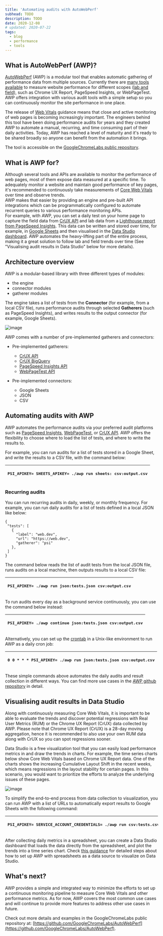 ```yaml
---
title: 'Automating audits with AutoWebPerf'
subhead: TODO
description: TODO
date: 2020-12-08
# updated: 2020-07-22
tags:
  - blog
  - performance
  - tools
---
```


## What is AutoWebPerf (AWP)?

[AutoWebPerf](https://github.com/GoogleChromeLabs/AutoWebPerf) (AWP) is a
modular tool that enables automatic gathering of performance data from multiple
sources. Currently there are [many tools
available](https://web.dev/vitals-tools/) to measure website performance for
different scopes ([lab and
field](https://web.dev/how-to-measure-speed/#lab-data-vs-field-data)), such as
Chrome UX Report, PageSpeed Insights, or WebPageTest. AWP offers integration
with various audit tools with a simple setup so you can continuously monitor the
site performance in one place.

The release of [Web Vitals](https://web.dev/vitals/) guidance means that close
and active monitoring of web pages is becoming increasingly important. The
engineers behind this tool have been doing performance audits for years and they
created AWP to automate a manual, recurring, and time consuming part of their
daily activities. Today, AWP has reached a level of maturity and it's ready to
be shared broadly so anyone can benefit from the automation it brings. 

The tool is accessible on the
[GoogleChromeLabs public repository](https://github.com/GoogleChromeLabs/AutoWebPerf).

## What is AWP for?

Although several tools and APIs are available to monitor the performance of web
pages, most of them expose data measured at a specific time. To adequately
monitor a website and maintain good performance of key pages, it's recommended
to continuously take measurements of [Core Web
Vitals](https://web.dev/vitals/#core-web-vitals) over time and observe trends.  
AWP makes that easier by providing an engine and pre-built API integrations
which can be programmatically configured to automate recurrent queries to
various performance monitoring APIs.  
For example, with AWP, you can set a daily test on your home page to capture the
field data from [CrUX API](https://web.dev/chrome-ux-report-api/) and lab data
from a
[Lighthouse report from PageSpeed Insights](https://developers.google.com/speed/pagespeed/insights/).
This data can be written and stored over time, for example, in [Google
Sheets](https://www.google.co.uk/sheets/about/) and then visualised in the
[Data Studio dashboard](https://datastudio.google.com/c/u/0/navigation/reporting).
AWP automates the heavy-lifting part of the entire process, making it a great
solution to follow lab and field trends over time (See "Visualising audit
results in Data Studio" below for more details).

## Architecture overview

AWP is a modular-based library with three different types of modules: 

+   the engine
+   connector modules
+   gatherer modules 

The engine takes a list of tests from the **Connector** (for example, from a
local CSV file), runs performance audits through selected **Gatherers** (such as
PageSpeed Insights), and writes results to the output connector (for example,
Google Sheets).

![image](https://drive.google.com/file/d/1b5ZdEaAfyvQrJ-d6eg86SNKcOkBkndSb/view?usp=drivesdk&resourcekey=0--dLlpVpeZV_n2GcjjTyXiQ)

AWP comes with a number of pre-implemented gatherers and connectors:

+   Pre-implemented gatherers:

    +   [CrUX API](https://web.dev/chrome-ux-report-api/)
    +   [CrUX BigQuery](https://web.dev/chrome-ux-report-bigquery/)
    +   [PageSpeed Insights API](https://developers.google.com/speed/docs/insights/v5/get-started)
    +   [WebPageTest API](https://www.webpagetest.org/getkey.php)

+   Pre-implemented connectors:

    +   Google Sheets
    +   JSON
    +   CSV

## Automating audits with AWP

AWP automates the performance audits via your preferred audit platforms such as
[PageSpeed Insights](https://developers.google.com/speed/pagespeed/insights/),
[WebPageTest](https://webpagetest.org/), or
[CrUX API](https://developers.google.com/web/tools/chrome-user-experience-report/api/reference).
AWP offers the flexibility to choose where to load the list of tests, and where
to write the results to.

For example, you can run audits for a list of tests stored in a Google Sheet,
and write the results to a CSV file, with the command below:

<table>
<thead>
<tr>
<th><p><pre>
PSI_APIKEY=<YOUR_KEY> SHEETS_APIKEY=<YOUR_KEY> ./awp run sheets:<SheetID> csv:output.csv
</pre></p>

</th>
</tr>
</thead>
<tbody>
</tbody>
</table>

### Recurring audits

You can run recurring audits in daily, weekly, or monthly frequency. For
example, you can run daily audits for a list of tests defined in a local JSON
like below:

    {
     "tests": [
       {
         "label": "web.dev",
         "url": "https://web.dev",
         "gatherer": "psi"
       },
     ]
    }

The command below reads the list of audit tests from the local JSON file, runs
audits on a local machine, then outputs results to a local CSV file: 

<table>
<thead>
<tr>
<th><p><pre>
PSI_APIKEY=<YOUR_KEY> ./awp run json:tests.json csv:output.csv
</pre></p>

</th>
</tr>
</thead>
<tbody>
</tbody>
</table>

To run audits every day as a background service continuously, you can use the
command below instead: 

<table>
<thead>
<tr>
<th><p><pre>
PSI_APIKEY=<YOUR_KEY> ./awp continue json:tests.json csv:output.csv
</pre></p>

</th>
</tr>
</thead>
<tbody>
</tbody>
</table>

Alternatively, you can set up the
[crontab](https://www.geeksforgeeks.org/how-to-setup-cron-jobs-in-ubuntu/) in a
Unix-like environment to run AWP as a daily cron job:

<table>
<thead>
<tr>
<th><p><pre>
0 0 * * * PSI_APIKEY=<YOUR_KEY> ./awp run json:tests.json csv:output.csv
</pre></p>

</th>
</tr>
</thead>
<tbody>
</tbody>
</table>

These simple commands above automates the daily audits and result collection in
different ways. You can find more use cases in the [AWP github
repository](https://github.com/GoogleChromeLabs/AutoWebPerf) in detail.

## Visualising audit results in Data Studio

Along with continuously measuring Core Web Vitals, it is important to be able to
evaluate the trends and discover potential regressions with Real User Metrics
(RUM) or the Chrome UX Report (CrUX) data collected by AWP. Please note that
Chrome UX Report (CrUX) is a 28-day moving aggregation, hence it is recommended
to also use your own RUM data along with CrUX so you can spot regressions
sooner.

Data Studio is a free visualization tool that you can easily load performance
metrics in and draw the trends in charts. For example, the time series charts
below show Core Web Vitals based on Chrome UX Report data. One of the charts
shows the increasing Cumulative Layout Shift in the recent weeks, which means
regressions in the layout stability for certain pages. In this scenario, you
would want to prioritize the efforts to analyze the underlying issues of these
pages.

![image](https://drive.google.com/file/d/1AxvqpoNuwJjgRijhMZByVNO2bhr2fAmw/view?usp=drivesdk&resourcekey=0-ItH-oT-Ct0t3lD1xVU_7bA)

To simplify the end-to-end process from data collection to visualization, you
can run AWP with a list of URLs to automatically export results to Google Sheets
with the following command:

<table>
<thead>
<tr>
<th><p><pre>
PSI_APIKEY=<YOUR_KEY> SERVICE_ACCOUNT_CREDENTIALS=<PATH_TO_JSON> ./awp run csv:tests.csv sheets:<SheetsID>/Tests
</pre></p>

</th>
</tr>
</thead>
<tbody>
</tbody>
</table>

After collecting daily metrics in a spreadsheet, you can create a Data Studio
dashboard that loads the data directly from the spreadsheet, and plot the trends
into a time series chart. Check
[this guidance](https://github.com/GoogleChromeLabs/AutoWebPerf/blob/stable/docs/sheets-connector.md)
for detailed steps about how to set up AWP with spreadsheets as a data source to
visualize on Data Studio.

## What's next?

AWP provides a simple and integrated way to minimize the efforts to set up a
continuous monitoring pipeline to measure Core Web Vitals and other performance
metrics. As for now, AWP covers the most common use cases and will continue to
provide more features to address other use cases in future.

Check out more details and examples in the GoogleChromeLabs public repository
at:
[https://github.com/GoogleChromeLabs/AutoWebPerf](https://github.com/GoogleChromeLabs/AutoWebPerf).